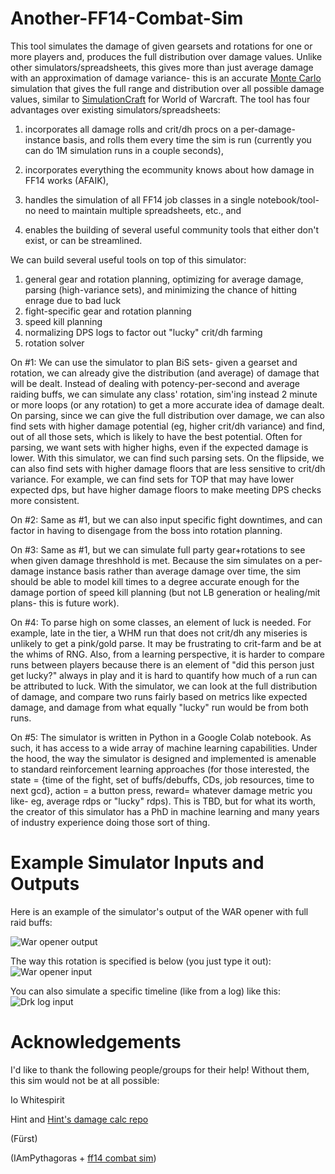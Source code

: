 # Another-FF14-Combat-Sim

This tool simulates the damage of given gearsets and rotations for one or more players and, produces the full distribution over damage values. Unlike other simulators/spreadsheets, this gives more than just average damage with an approximation of damage variance- this is an accurate [Monte Carlo](https://en.wikipedia.org/wiki/Monte_Carlo_method) simulation that gives the full range and distribution over all possible damage values, similar to [SimulationCraft](https://www.simulationcraft.org/) for World of Warcraft.  The tool has four advantages over existing simulators/spreadsheets:

1) incorporates all damage rolls and crit/dh procs on a per-damage-instance basis, and rolls them every time the sim is run (currently you can do 1M simulation runs in a couple seconds),

2) incorporates everything the ecommunity knows about how damage in FF14 works (AFAIK),

3) handles the simulation of all FF14 job classes in a single notebook/tool- no need to maintain multiple spreadsheets, etc., and

4) enables the building of several useful community tools that either don't exist, or can be streamlined.

We can build several useful tools on top of this simulator:

1) general gear and rotation planning, optimizing for average damage, parsing (high-variance sets), and minimizing the chance of hitting enrage due to bad luck
2) fight-specific gear and rotation planning
3) speed kill planning
4) normalizing DPS logs to factor out "lucky" crit/dh farming
5) rotation solver

On #1:
We can use the simulator to plan BiS sets- given a gearset and rotation, we can already give the distribution (and average) of damage that will be dealt. Instead of dealing with potency-per-second and average raiding buffs, we can simulate any class' rotation, sim'ing instead 2 minute or more loops (or any rotation) to get a more accurate idea of damage dealt.
On parsing, since we can give the full distribution over damage, we can also find sets with higher damage potential (eg, higher crit/dh variance) and find, out of all those sets, which is likely to have the best potential. Often for parsing, we want sets with higher highs, even if the expected damage is lower. With this simulator, we can find such parsing sets.
On the flipside, we can also find sets with higher damage floors that are less sensitive to crit/dh variance. For example, we can find sets for TOP that may have lower expected dps, but have higher damage floors to make meeting DPS checks more consistent.

On #2:
Same as #1, but we can also input specific fight downtimes, and can factor in having to disengage from the boss into rotation planning.

On #3:
Same as #1, but we can simulate full party gear+rotations to see when given damage threshhold is met. Because the sim simulates on a per-damage instance basis rather than average damage over time, the sim should be able to model kill times to a degree accurate enough for the damage portion of speed kill planning (but not LB generation or healing/mit plans- this is future work).

On #4:
To parse high on some classes, an element of luck is needed. For example, late in the tier, a WHM run that does not crit/dh any miseries is unlikely to get a pink/gold parse. It may be frustrating to crit-farm and be at the whims of RNG. Also, from a learning perspective, it is harder to compare runs between players because there is an element of "did this person just get lucky?" always in play and it is hard to quantify how much of a run can be attributed to luck. With the simulator, we can look at the full distribution of damage, and compare two runs fairly based on metrics like expected damage, and damage from what equally "lucky" run would be from both runs.

On #5:
The simulator is written in Python in a Google Colab notebook. As such, it has access to a wide array of machine learning capabilities. Under the hood, the way the simulator is designed and implemented is amenable to standard reinforcement learning approaches (for those interested, the state = {time of the fight, set of buffs/debuffs, CDs, job resources, time to next gcd}, action = a button press, reward= whatever damage metric you like- eg, average rdps or "lucky" rdps). This is TBD, but for what its worth, the creator of this simulator has a PhD in machine learning and many years of industry experience doing those sort of thing.


# Example Simulator Inputs and Outputs

Here is an example of the simulator's output of the WAR opener with full raid buffs:

![War opener output](https://github.com/Amarantine-xiv/Another-FF14-Combat-Sim/blob/main/ff14_sim_pics/war_rotation_output.png?raw=true)

The way this rotation is specified is below (you just type it out):
![War opener input](https://github.com/Amarantine-xiv/Another-FF14-Combat-Sim/blob/main/ff14_sim_pics/war_rotation.png?raw=true)

You can also simulate a specific timeline (like from a log) like this:
![Drk log input](https://github.com/Amarantine-xiv/Another-FF14-Combat-Sim/blob/main/ff14_sim_pics/drk_rotation.png?raw=true)

# Acknowledgements
I'd like to thank the following people/groups for their help! Without them, this sim would not be at all possible:

Io Whitespirit

Hint and [Hint's damage calc repo](https://github.com/hintxiv/reassemble)

(Fürst)

(IAmPythagoras + [ff14 combat sim](https://github.com/IAmPythagoras/FFXIV-Combat-Simulato))
